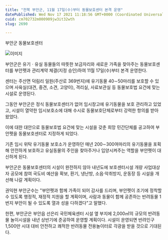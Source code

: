 ```yaml
---
title: "전북 부안군, 11월 17일(수)부터 동물보호센터 본격 운영"
datePublished: Wed Nov 17 2021 11:18:56 GMT+0000 (Coordinated Universal Time)
cuid: cm702732m000909jw3it32wth
slug: 2690

---
```



부안군 동물보호센터

![이미지](https://cdn.hashnode.com/res/hashnode/image/upload/v1739252774954/af024b9d-aa15-47d7-ba60-e792d5255cb9.jpeg)

부안군은 유기ㆍ유실 동물들의 따뜻한 보금자리와 새로운 가족을 찾아주는 동물보호센터를 부안펫과 관리계약 체결(지정 승인)하여 11월 17일(수)부터 본격 운영한다.

센터는 주산면 덕림리 일원(주산로 369번지)에 유기동물 40∼50마리를 보호할 수 있으며 사육실(대견, 중견, 소견, 고양이), 격리실, 사료보관실 등 동물보호법 요건에 맞는 시설로 운영된다.

그동안 부안군은 정식 동물보호센터가 없어 임시창고에 유기동물을 보호 관리하고 있었고, 시설이 열약한 임시보호소에 대해 수시로 동물보호단체로부터 강력한 항의를 받아 왔었다.

이에 대한 대안으로 동물보호법 요건에 맞는 시설을 갖춘 희망 민간단체를 공고하여 부안펫을 동물보호센터로 지정하게 되었다.

기존 임시 위탁 유기동물 보호소가 운영하던 매년 200∼300여마리의 유기동물을 포획해 안전하게 보호하고 유실동물의 주인을 찾아주거나 입양시켜주는 역할을 부안펫이 대신하게 된다.

부안군은 동물보호센터의 시설이 완전하지 않아 내년도에 보호센터시설 개량 사업대상자 공모에 참여 국도비 예산을 확보, 환기, 냉난방, 소음·악취방지, 운동장 등 시설을 개선해 나갈 계획이다.

권익현 부안군수는 "부안펫과 함께 가족이 되어 감사를 드리며, 부안펫이 조기에 정착할 수 있도록 행정적, 재정적 지원을 할 계획이며, 사람과 동물이 함께 공존하는 반려동물 1번지 부안이 될 수 있도록 열과 성을 다하겠다"고 말했다.

한편, 부안군은 부안읍 선은리 국민체육센터 시설 옆 부지에 2,000㎡의 규모의 반려동물 놀이시설을 내년 상반기에 준공하여 운영할 계획이다. 시설이 운영되면 반려인구 1,500만 시대 대비 안전하고 쾌적한 반려동물 전용놀이터로 각광을 받을 것으로 기대된다.